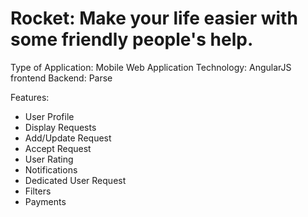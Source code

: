 Rocket: Make your life easier with some friendly people's help. 
==============================================================

Type of Application: Mobile Web Application
Technology: AngularJS frontend
Backend: Parse

Features:
* User Profile
* Display Requests
* Add/Update Request
* Accept Request
* User Rating
* Notifications
* Dedicated User Request
* Filters
* Payments
